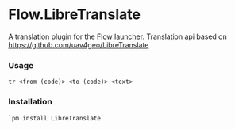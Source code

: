 Flow.LibreTranslate
==================

A translation plugin for the [Flow launcher](https://github.com/Flow-Launcher/Flow.Launcher).
Translation api based on https://github.com/uav4geo/LibreTranslate

### Usage

    tr <from (code)> <to (code)> <text>

### Installation

    `pm install LibreTranslate`
